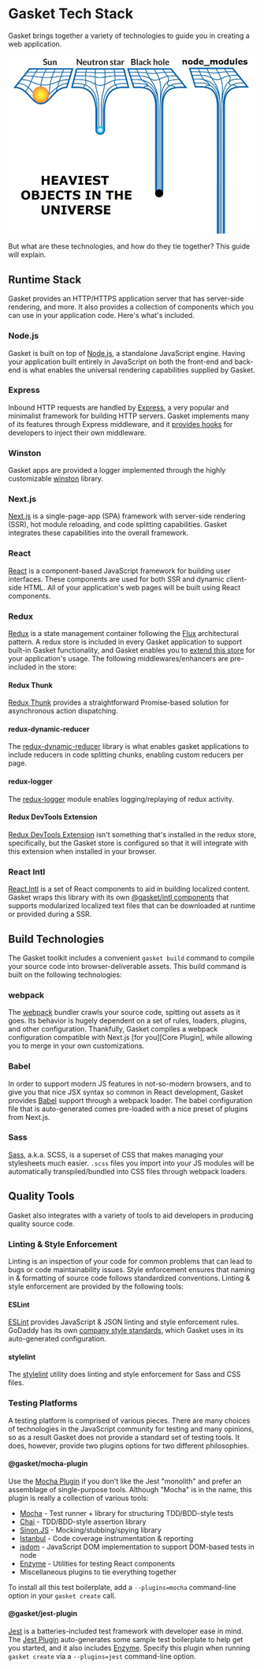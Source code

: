 # Gasket Tech Stack

Gasket brings together a variety of technologies to guide you in creating a web 
application.

![Your node_modules](../images/node_modules.jpeg)

But what are these technologies, and how do they tie together? This guide will
explain.

## Runtime Stack

Gasket provides an HTTP/HTTPS application server that has server-side rendering, and 
more. It also provides a collection of components which you can use in your application
code. Here's what's included.

### Node.js

Gasket is built on top of [Node.js], a standalone JavaScript engine. Having your
application built entirely in JavaScript on both the front-end and back-end is
what enables the universal rendering capabilities supplied by Gasket.

### Express

Inbound HTTP requests are handled by [Express], a very popular and minimalist
framework for building HTTP servers. Gasket implements many of its features
through Express middleware, and it [provides hooks][Express Plugin] for developers
to inject their own middleware.

### Winston

Gasket apps are provided a logger implemented through the highly customizable
[winston] library.

### Next.js

[Next.js] is a single-page-app (SPA) framework with server-side rendering (SSR),
hot module reloading, and code splitting capabilities. Gasket integrates these
capabilities into the overall framework.

### React

[React] is a component-based JavaScript framework for building user interfaces.
These components are used for both SSR and dynamic client-side HTML. All of your
application's web pages will be built using React components.

### Redux

[Redux] is a state management container following the [Flux] architectural
pattern. A redux store is included in every Gasket application to support
built-in Gasket functionality, and Gasket enables you to
[extend this store][Redux Components] for your application's usage. The
following middlewares/enhancers are pre-included in the store:

#### Redux Thunk

[Redux Thunk] provides a straightforward Promise-based solution for asynchronous
action dispatching.

#### redux-dynamic-reducer

The [redux-dynamic-reducer] library is what enables gasket applications to
include reducers in code splitting chunks, enabling custom reducers per page.

#### redux-logger

The [redux-logger] module enables logging/replaying of redux activity.

#### Redux DevTools Extension

[Redux DevTools Extension] isn't something that's installed in the redux store,
specifically, but the Gasket store is configured so that it will integrate
with this extension when installed in your browser.

### React Intl

[React Intl] is a set of React components to aid in building localized content.
Gasket wraps this library with its own
[@gasket/intl components][Intl Components] that supports modularized localized
text files that can be downloaded at runtime or provided during a SSR.


## Build Technologies

The Gasket toolkit includes a convenient `gasket build` command to compile your
source code into browser-deliverable assets. This build command is built on the
following technologies:

### webpack

The [webpack] bundler crawls your source code, spitting out assets as it goes.
Its behavior is hugely dependent on a set of rules, loaders, plugins, and other
configuration. Thankfully, Gasket compiles a webpack configuration compatible
with Next.js [for you][Core Plugin], while allowing you to merge in
your own customizations.

### Babel

In order to support modern JS features in not-so-modern browsers, and to give
you that nice JSX syntax so common in React development, Gasket provides [Babel]
support through a webpack loader. The babel configuration file that is
auto-generated comes pre-loaded with a nice preset of plugins from Next.js.

### Sass

[Sass], a.k.a. SCSS, is a superset of CSS that makes managing your stylesheets
much easier. `.scss` files you
import into your JS modules will be automatically transpiled/bundled into CSS
files through webpack loaders.

## Quality Tools

Gasket also integrates with a variety of tools to aid developers in producing
quality source code.

### Linting & Style Enforcement

Linting is an inspection of your code for common problems that can lead to bugs
or code maintainability issues. Style enforcement ensures that naming in &
formatting of source code follows standardized conventions. Linting & style
enforcement are provided by the following tools:

#### ESLint

[ESLint] provides JavaScript & JSON linting and style enforcement rules. GoDaddy
has its own [company style standards][godaddy-style], which Gasket uses in its
auto-generated configuration.

#### stylelint

The [stylelint] utility does linting and style enforcement for Sass and CSS
files.

### Testing Platforms

A testing platform is comprised of various pieces. There are many choices of
technologies in the JavaScript community for testing and many opinions, so as a
result Gasket does not provide a standard set of testing tools. It does,
however, provide two plugins options for two different philosophies.

#### @gasket/mocha-plugin

Use the [Mocha Plugin] if you don't like the Jest "monolith" and prefer an
assemblage of single-purpose tools. Although "Mocha" is in the name, this plugin
is really a collection of various tools:

- [Mocha] - Test runner + library for structuring TDD/BDD-style tests
- [Chai] - TDD/BDD-style assertion library
- [Sinon.JS] - Mocking/stubbing/spying library
- [Istanbul] - Code coverage instrumentation & reporting
- [jsdom] - JavaScript DOM implementation to support DOM-based tests in node
- [Enzyme] - Utilities for testing React components
- Miscellaneous plugins to tie everything together

To install all this test boilerplate, add a `--plugins=mocha` command-line
option in your `gasket create` call.

#### @gasket/jest-plugin

[Jest] is a batteries-included test framework with developer ease in mind. The
[Jest Plugin] auto-generates some sample test boilerplate to help get you
started, and it also includes [Enzyme]. Specify this plugin when running
`gasket create` via a `--plugins=jest` command-line option.

[Babel]: https://babeljs.io/
[Chai]: http://www.chaijs.com/
[Express Plugin]: /packages/gasket-express-plugin
[Enzyme]: http://airbnb.io/enzyme/
[ESLint]: https://eslint.org/
[Express]: http://expressjs.com/
[Flux]: https://facebook.github.io/flux/docs/overview.html
[godaddy-style]: https://github.com/godaddy/javascript
[Intl Components]: /packages/intl
[Intl Plugin]: /packages/gasket-intl-plugin
[Istanbul]: https://github.com/istanbuljs/nyc
[Jest]: https://jestjs.io/
[Jest Plugin]: /packages/gasket-jest-plugin
[jsdom]: https://github.com/jsdom/jsdom
[Mocha]: https://mochajs.org/
[Mocha Plugin]: /packages/gasket-mocha-plugin
[Next.js]: https://nextjs.org/
[Node.js]: https://nodejs.org/en/
[React]: https://reactjs.org/
[React Intl]: https://github.com/yahoo/react-intl
[Redux]: https://redux.js.org/
[Redux Components]: /packages/gasket-redux
[Redux DevTools Extension]: https://github.com/zalmoxisus/redux-devtools-extension
[redux-dynamic-reducer]: https://github.com/ioof-holdings/redux-dynamic-reducer
[redux-logger]: https://github.com/evgenyrodionov/redux-logger
[Redux Thunk]: https://github.com/reduxjs/redux-thunk
[Sass]: https://sass-lang.com/
[Sinon.JS]: https://sinonjs.org/
[stylelint]: https://github.com/stylelint/stylelint
[webpack]: https://webpack.js.org/
[winston]: https://github.com/winstonjs/winston
